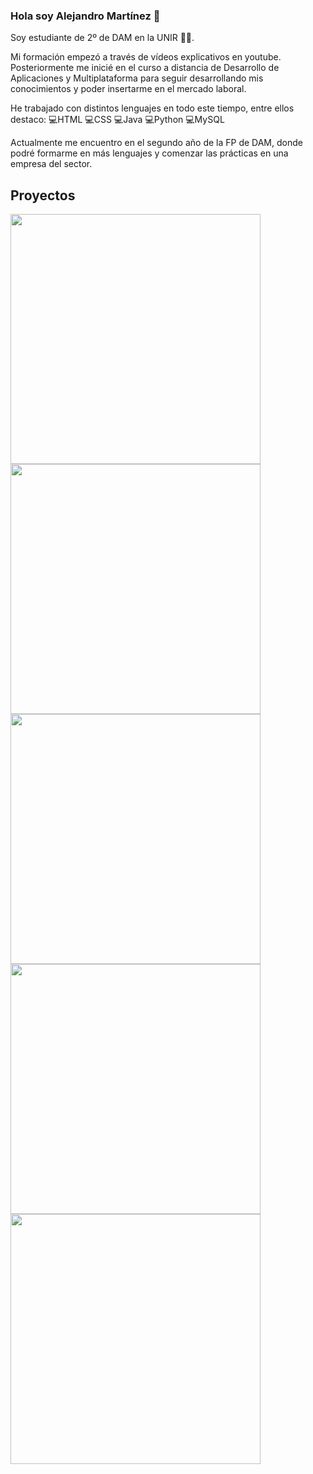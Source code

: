 ### Hola soy Alejandro Martínez 👋

Soy estudiante de 2º de DAM en la UNIR 🧑‍💻.

Mi formación empezó a través de vídeos explicativos en youtube. Posteriormente me inicié en el curso a distancia de Desarrollo de Aplicaciones y Multiplataforma para seguir desarrollando mis conocimientos y poder insertarme en el mercado laboral.

He trabajado con distintos lenguajes en todo este tiempo, entre ellos destaco:
💻HTML
💻CSS
💻Java
💻Python
💻MySQL

Actualmente me encuentro en el segundo año de la FP de DAM, donde podré formarme en más lenguajes y comenzar las prácticas en una empresa del sector.


## **Proyectos**


<a href="https://alexmj004.github.io/LANDING-PAGE/" target="_blank"><img src="https://i.imgur.com/0bZ9aa0.png" width="400"></img></a>
<a href="https://alexmj004.github.io/JUEGO-DE-ARKANOID/" target="_blank"><img src="https://i.imgur.com/odJszfJ.png" width="400"></img></a>
<a href="https://alexmj004.github.io/JUEGO-DE-SCRABBLE/" target="_blank"><img src="https://i.imgur.com/PD5Ygqy.png" width="400"></img></a>
<a href="https://alexmj004.github.io/BREAKING-BAD/" target="_blank"><img src="https://i.imgur.com/a5CWOaD.png" width="400"></img></a>
<a href="https://alexmj004.github.io/PAGINA-DE-INSTITUTO/" target="_blank"><img src="https://i.imgur.com/a5CWOaD.png" width="400"></img></a>
